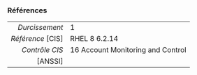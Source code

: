 ### Références

|                 |    |
|----------------:|:---|
|   *Durcissement*| 1 |
|*Référence* [CIS]| RHEL 8 6.2.14 |
|   *Contrôle CIS*| 16 Account Monitoring and Control |
|          [ANSSI]|  |
